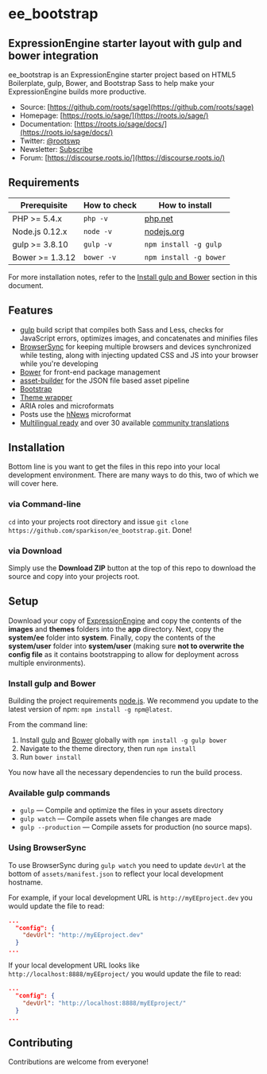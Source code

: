 # ee_bootstrap
ExpressionEngine starter layout with gulp and bower integration
---

ee_bootstrap is an ExpressionEngine starter project based on HTML5 Boilerplate, gulp, Bower, and Bootstrap Sass to help make your ExpressionEngine builds more productive.

* Source: [https://github.com/roots/sage](https://github.com/roots/sage)
* Homepage: [https://roots.io/sage/](https://roots.io/sage/)
* Documentation: [https://roots.io/sage/docs/](https://roots.io/sage/docs/)
* Twitter: [@rootswp](https://twitter.com/rootswp)
* Newsletter: [Subscribe](http://roots.io/subscribe/)
* Forum: [https://discourse.roots.io/](https://discourse.roots.io/)

## Requirements

| Prerequisite    | How to check | How to install
| --------------- | ------------ | ------------- |
| PHP >= 5.4.x    | `php -v`     | [php.net](http://php.net/manual/en/install.php) |
| Node.js 0.12.x  | `node -v`    | [nodejs.org](http://nodejs.org/) |
| gulp >= 3.8.10  | `gulp -v`    | `npm install -g gulp` |
| Bower >= 1.3.12 | `bower -v`   | `npm install -g bower` |

For more installation notes, refer to the [Install gulp and Bower](#install-gulp-and-bower) section in this document.

## Features

* [gulp](http://gulpjs.com/) build script that compiles both Sass and Less, checks for JavaScript errors, optimizes images, and concatenates and minifies files
* [BrowserSync](http://www.browsersync.io/) for keeping multiple browsers and devices synchronized while testing, along with injecting updated CSS and JS into your browser while you're developing
* [Bower](http://bower.io/) for front-end package management
* [asset-builder](https://github.com/austinpray/asset-builder) for the JSON file based asset pipeline
* [Bootstrap](http://getbootstrap.com/)
* [Theme wrapper](https://roots.io/sage/docs/theme-wrapper/)
* ARIA roles and microformats
* Posts use the [hNews](http://microformats.org/wiki/hnews) microformat
* [Multilingual ready](https://roots.io/wpml/) and over 30 available [community translations](https://github.com/roots/sage-translations)

## Installation

Bottom line is you want to get the files in this repo into your local development environment. There are many ways to do this, two of which we will cover here.

### via Command-line

`cd` into your projects root directory and issue `git clone https://github.com/sparkison/ee_bootstrap.git`. Done!

### via Download

Simply use the **Download ZIP** button at the top of this repo to download the source and copy into your projects root.

## Setup

Download your copy of [ExpressionEngine](ellislab.com/expressionengine) and copy the contents of the **images** and **themes** folders into the **app** directory. Next, copy the **system/ee** folder into **system**. Finally, copy the contents of the **system/user** folder into **system/user** (making sure **not to overwrite the config file** as it contains bootstrapping to allow for deployment across multiple environments).

### Install gulp and Bower

Building the project requirements [node.js](http://nodejs.org/download/). We recommend you update to the latest version of npm: `npm install -g npm@latest`.

From the command line:

1. Install [gulp](http://gulpjs.com) and [Bower](http://bower.io/) globally with `npm install -g gulp bower`
2. Navigate to the theme directory, then run `npm install`
3. Run `bower install`

You now have all the necessary dependencies to run the build process.

### Available gulp commands

* `gulp` — Compile and optimize the files in your assets directory
* `gulp watch` — Compile assets when file changes are made
* `gulp --production` — Compile assets for production (no source maps).

### Using BrowserSync

To use BrowserSync during `gulp watch` you need to update `devUrl` at the bottom of `assets/manifest.json` to reflect your local development hostname.

For example, if your local development URL is `http://myEEproject.dev` you would update the file to read:
```json
...
  "config": {
    "devUrl": "http://myEEproject.dev"
  }
...
```
If your local development URL looks like `http://localhost:8888/myEEproject/` you would update the file to read:
```json
...
  "config": {
    "devUrl": "http://localhost:8888/myEEproject/"
  }
...
```

## Contributing

Contributions are welcome from everyone!
